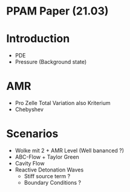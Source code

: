 # PPAM Paper (21.03)
# Introduction
* PDE
* Pressure (Background state)
# AMR
* Pro Zelle Total Variation also Kriterium
* Chebyshev
# Scenarios
* Wolke mit 2 + AMR Level (Well bananced ?)
* ABC-Flow + Taylor Green
* Cavity Flow
* Reactive Detonation Waves
    * Stiff source term   ?
    * Boundary Conditions ? 
